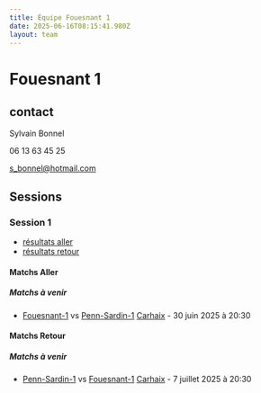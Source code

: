 ```yaml
---
title: Équipe Fouesnant 1
date: 2025-06-16T08:15:41.980Z
layout: team
---
```


# Fouesnant 1



## contact 

Sylvain Bonnel

06 13 63 45 25

s_bonnel@hotmail.com

## Sessions

### Session 1
- [résultats aller ](/scores/session-1/groupe-1/aller/)
- [résultats retour](/scores/session-1/groupe-1/retour/)

#### Matchs Aller

##### Matchs à venir

- [Fouesnant-1](/teams/Fouesnant-1) vs [Penn-Sardin-1](/teams/Penn-Sardin-1) [Carhaix](/stades/Carhaix) - 30 juin 2025 à 20:30

#### Matchs Retour

##### Matchs à venir

- [Penn-Sardin-1](/teams/Penn-Sardin-1) vs [Fouesnant-1](/teams/Fouesnant-1) [Carhaix](/stades/Carhaix) - 7 juillet 2025 à 20:30

